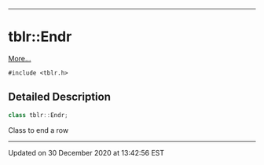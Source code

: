 ---

# tblr::Endr




 [More...](#detailed-description)


`#include <tblr.h>`





















## Detailed Description

```cpp
class tblr::Endr;
```



























Class to end a row 















-------------------------------

Updated on 30 December 2020 at 13:42:56 EST